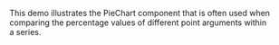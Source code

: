 This demo illustrates the PieChart component that is&nbsp;often used when comparing the percentage values of&nbsp;different point arguments within a&nbsp;series.